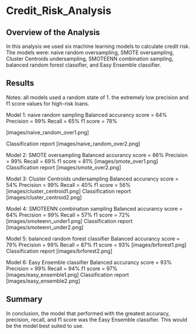# Credit_Risk_Analysis

## Overview of the Analysis
In this analysis we used six machine learning models to calculate credit risk. The models were:
naive random oversampling, SMOTE oversampling, Cluster Centroids undersampling, SMOTEENN combination sampling, balanced random forest classifier, and Easy Ensemble classifier.

## Results
Notes: all models used a random state of 1.
       the extremely low precision and f1 score values for high-risk loans.

Model 1: naive random sampling
Balanced accurancy score = 64%
Precision = 99%
Recall = 65%
f1 score = 78%

[images/naive_random_over1.png]

Classification report
[images/naive_random_over2.png]

Model 2: SMOTE oversampling
Balanced accurancy score = 66%
Precision = 99%
Recall = 69%
f1 score = 81%
[images/smote_over1.png]
Classification report
[images/smote_over2.png]

Model 3: Cluster Centroids undersampling
Balanced accurancy score = 54%
Precision = 99%
Recall = 40%
f1 score = 56%
[images/cluster_centroid1.png]
Classification report
[images/cluster_centroid2.png]

Model 4: SMOTEENN combination sampling
Balanced accurancy score = 64%
Precision = 99%
Recall = 57%
f1 score = 72%
[images/smoteenn_under1.png]
Classification report
[images/smoteenn_under2.png]

Model 5: balanced random forest classifier
Balanced accurancy score = 79%
Precision = 99%
Recall = 87%
f1 score = 93%
[images/brforest1.png]
Classification report
[images/brforest2.png]

Model 6: Easy Ensemble classifier
Balanced accurancy score = 93%
Precision = 99%
Recall = 94%
f1 score = 97%
[images/easy_ensemble1.png]
Classification report
[images/easy_ensemble2.png]

## Summary
In conclusion, the model that performed with the greatest accuracy, precision, recall, and f1 score was the Easy Ensemble classifier. This would be the model best suited to use.

